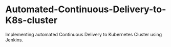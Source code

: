 # Automated-Continuous-Delivery-to-K8s-cluster

Implementing automated Continuous Delivery to Kubernetes Cluster using Jenkins.
